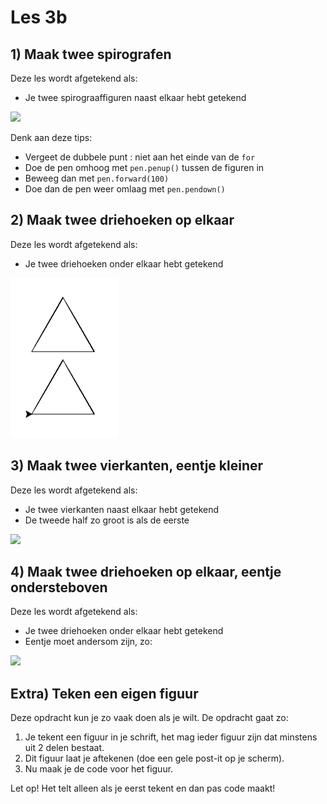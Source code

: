 # Les 3b

## 1) Maak twee spirografen

Deze les wordt afgetekend als:

* Je twee spirograaffiguren naast elkaar hebt getekend

![](../../../.gitbook/assets/image-20190329211324881.png)

Denk aan deze tips:

* Vergeet de dubbele punt : niet aan het einde van de `for`
* Doe de pen omhoog met `pen.penup()` tussen de figuren in
* Beweeg dan met `pen.forward(100)`
* Doe dan de pen weer omlaag met `pen.pendown()`

## 2) Maak twee driehoeken op elkaar

Deze les wordt afgetekend als:

* Je twee driehoeken onder elkaar hebt getekend

![](<../../../.gitbook/assets/image-20190329212013611 (2) (2) (2) (2) (2) (2) (1) (1) (1) (1).png>)

## 3) Maak twee vierkanten, eentje kleiner

Deze les wordt afgetekend als:

* Je twee vierkanten naast elkaar hebt getekend
* De tweede half zo groot is als de eerste

![](<../../../.gitbook/assets/image-20190329212412678 (2) (2) (2) (2) (1) (1) (1).png>)

## 4) Maak twee driehoeken op elkaar, eentje ondersteboven

Deze les wordt afgetekend als:

* Je twee driehoeken onder elkaar hebt getekend
* Eentje moet andersom zijn, zo:

![](../../../img/image-20190329212129413.png)

## Extra) Teken een eigen figuur

Deze opdracht kun je zo vaak doen als je wilt. De opdracht gaat zo:

1. Je tekent een figuur in je schrift, het mag ieder figuur zijn dat minstens uit 2 delen bestaat.
2. Dit figuur laat je aftekenen (doe een gele post-it op je scherm).
3. Nu maak je de code voor het figuur.

Let op! Het telt alleen als je eerst tekent en dan pas code maakt!
